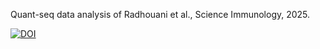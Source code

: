 Quant-seq data analysis of Radhouani et al., Science Immunology, 2025.

[![DOI](https://zenodo.org/badge/728356730.svg)](https://doi.org/10.5281/zenodo.14634563)
